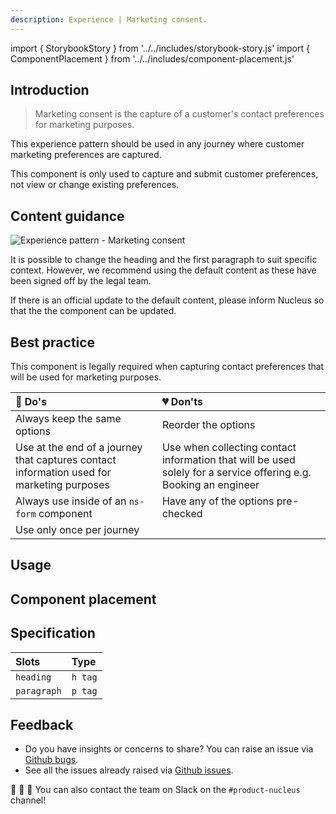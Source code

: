 ```yaml
---
description: Experience | Marketing consent.
---
```


import { StorybookStory } from '../../includes/storybook-story.js'
import { ComponentPlacement } from '../../includes/component-placement.js'

## Introduction

> Marketing consent is the capture of a customer's contact preferences for marketing purposes.

This experience pattern should be used in any journey where customer marketing preferences are captured.

This component is only used to capture and submit customer preferences, not view or change existing preferences.

## Content guidance

![Experience pattern - Marketing consent](https://user-images.githubusercontent.com/28779/77073146-b6e3d300-69e6-11ea-99a1-fc5a131fcef6.png)

It is possible to change the heading and the first paragraph to suit specific context. However, we recommend using the default content as these have been signed off by the legal team.

If there is an official update to the default content, please inform Nucleus so that the the component can be updated.

## Best practice

This component is legally required when capturing contact preferences that will be used for marketing purposes.

| 💚 Do's | 💔 Don'ts |
| :--- | :--- |
| Always keep the same options | Reorder the options |
| Use at the end of a journey that captures contact information used for marketing purposes | Use when collecting contact information that will be used solely for a service offering e.g. Booking an engineer |
| Always use inside of an `ns-form` component | Have any of the options pre-checked |
| Use only once per journey |  |

## Usage

<StorybookStory story="nsx-marketing-consent--standard"></StorybookStory>

## Component placement

<ComponentPlacement component="nsx-marketing-consent" parentComponents="ns-form"></ComponentPlacement>

## Specification

| Slots | Type |
| :--- | :--- |
| `heading` | `h tag` |
| `paragraph` | `p tag` |


## Feedback

* Do you have insights or concerns to share? You can raise an issue via [Github bugs](https://github.com/ConnectedHomes/nucleus/issues/new?assignees=&labels=Bug&template=a--bug-report.md&title=[bug]%20[nsx-marketing-consent]).
* See all the issues already raised via [Github issues](https://github.com/connectedHomes/nucleus/issues?utf8=%E2%9C%93&q=is%3Aopen+is%3Aissue+label%3ABug+[nsx-marketing-consent]).

💩 🎉 🦄 You can also contact the team on Slack on the `#product-nucleus` channel!
